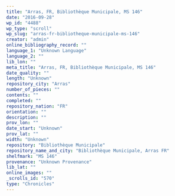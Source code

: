 ```yaml
---
title: "Arras, FR, Bibliothèque Municipale, MS 146"
date: "2016-09-28"
wp_id: "4488"
wp_type: "scroll"
wp_slug: "arras-fr-bibliotheque-municipale-ms-146"
creator: "admin"
online_bibliography_record: ""
language_1: "Unknown Language"
language_2: ""
lib_lon: ""
meta_title: "Arras, FR, Bibliothèque Municipale, MS 146"
date_quality: ""
length: "Unknown"
repository_city: "Arras"
number_of_pieces: ""
contents: ""
completed: ""
repository_nation: "FR"
orientation: ""
description: ""
prov_lon: ""
date_start: "Unknown"
prov_lat: ""
width: "Unknown"
repository: "Bibliothèque Municipale"
repository_name_and_city: "Bibliothèque Municipale, Arras FR"
shelfmark: "MS 146"
provenance: "Unknown Provenance"
lib_lat: ""
online_images: ""
_scrolls_id: "570"
type: "Chronicles"
---
```



